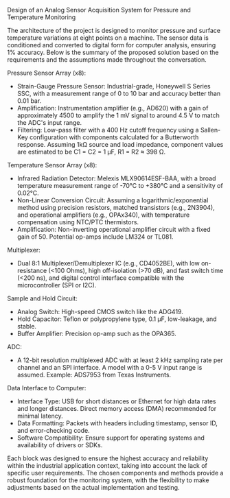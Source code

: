 Design of an Analog Sensor Acquisition System for Pressure and Temperature Monitoring

The architecture of the project is designed to monitor pressure and surface temperature variations at eight points on a machine. The sensor data is conditioned and converted to digital form for computer analysis, ensuring 1% accuracy. Below is the summary of the proposed solution based on the requirements and the assumptions made throughout the conversation.

Pressure Sensor Array (x8):
- Strain-Gauge Pressure Sensor: Industrial-grade, Honeywell S Series SSC, with a measurement range of 0 to 10 bar and accuracy better than 0.01 bar.
- Amplification: Instrumentation amplifier (e.g., AD620) with a gain of approximately 4500 to amplify the 1 mV signal to around 4.5 V to match the ADC's input range.
- Filtering: Low-pass filter with a 400 Hz cutoff frequency using a Sallen-Key configuration with components calculated for a Butterworth response. Assuming 1kΩ source and load impedance, component values are estimated to be C1 = C2 = 1 µF, R1 = R2 ≈ 398 Ω.

Temperature Sensor Array (x8):
- Infrared Radiation Detector: Melexis MLX90614ESF-BAA, with a broad temperature measurement range of -70°C to +380°C and a sensitivity of 0.02°C.
- Non-Linear Conversion Circuit: Assuming a logarithmic/exponential method using precision resistors, matched transistors (e.g., 2N3904), and operational amplifiers (e.g., OPAx340), with temperature compensation using NTC/PTC thermistors.
- Amplification: Non-inverting operational amplifier circuit with a fixed gain of 50. Potential op-amps include LM324 or TL081.

Multiplexer:
- Dual 8:1 Multiplexer/Demultiplexer IC (e.g., CD4052BE), with low on-resistance (<100 Ohms), high off-isolation (>70 dB), and fast switch time (<200 ns), and digital control interface compatible with the microcontroller (SPI or I2C).

Sample and Hold Circuit:
- Analog Switch: High-speed CMOS switch like the ADG419.
- Hold Capacitor: Teflon or polypropylene type, 0.1 µF, low-leakage, and stable.
- Buffer Amplifier: Precision op-amp such as the OPA365.

ADC:
- A 12-bit resolution multiplexed ADC with at least 2 kHz sampling rate per channel and an SPI interface. A model with a 0-5 V input range is assumed. Example: ADS7953 from Texas Instruments.

Data Interface to Computer:
- Interface Type: USB for short distances or Ethernet for high data rates and longer distances. Direct memory access (DMA) recommended for minimal latency.
- Data Formatting: Packets with headers including timestamp, sensor ID, and error-checking code.
- Software Compatibility: Ensure support for operating systems and availability of drivers or SDKs.

Each block was designed to ensure the highest accuracy and reliability within the industrial application context, taking into account the lack of specific user requirements. The chosen components and methods provide a robust foundation for the monitoring system, with the flexibility to make adjustments based on the actual implementation and testing.